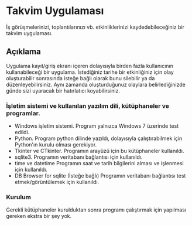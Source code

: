 # Takvim Uygulaması

İş görüşmelerinizi, toplantılarınızı vb. etkinliklerinizi kaydedebileceğiniz bir takvim uygulaması.

## Açıklama

Uygulama kayıt/giriş ekranı içeren dolayısıyla birden fazla kullanıcının kullanabileceği bir uygulama. İstediğiniz tarihe bir
etkinliğiniz için olay oluşturabilir sonrasında isteğe bağlı olarak bunu silebilir ya da düzenleyebilirsiniz. Aynı zamanda
oluşturduğunuz olaylara belirlediğinizde günde sizi uyaracak bir hatırlatıcı koyabilirsiniz.

### İşletim sistemi ve kullanılan yazılım dili, kütüphaneler ve programlar.

* Windows işletim sistemi.
Program yalnızca Windows 7 üzerinde test edildi.
* Python.
Program python dilinde yazıldı, dolayısıyla çalıştırabilmek için Python'ın kurulu olması gerekiyor.
* Tkinter ve CTkinter.
Programın arayüzü için bu kütüphaneler kullanıldı.
* sqlite3.
Programın veritabanı bağlantısı için kullanıldı.
* time ve datetime
Programın saat ve tarih bilgilerini alması ve işlenmesi için kullanıldı.
* DB Browser for sqlite (İsteğe bağlı)
Programın veritabanı bağlantısı test etmek/görüntülemek için kullanıldı.

### Kurulum

Gerekli kütüphaneler kurulduktan sonra programı çalıştırmak için yapılması gereken ekstra bir şey yok.
